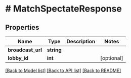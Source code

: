 # # MatchSpectateResponse

## Properties

Name | Type | Description | Notes
------------ | ------------- | ------------- | -------------
**broadcast_url** | **string** |  |
**lobby_id** | **int** |  | [optional]

[[Back to Model list]](../../README.md#models) [[Back to API list]](../../README.md#endpoints) [[Back to README]](../../README.md)
